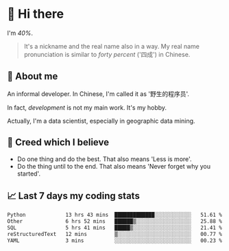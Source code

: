 # 👋 Hi there

I'm *40%*.

> It's a nickname and the real name also in a way.
> My real name pronunciation is similar to *forty percent* ('四成') in Chinese.

## :speech_balloon: About me

An informal developer. In Chinese, I'm called it as '野生的程序员'.

In fact, _development_ is not my main work. It's my hobby.

Actually, I'm a data scientist, especially in geographic data mining.

## :see_no_evil: Creed which I believe

- Do one thing and do the best. That also means 'Less is more'.
- Do the thing until to the end. That also means 'Never forget why you started'.

## :chart_with_upwards_trend: Last 7 days my coding stats

<!--START_SECTION:waka-->

```txt
Python             13 hrs 43 mins  █████████████░░░░░░░░░░░░   51.61 %
Other              6 hrs 52 mins   ██████▒░░░░░░░░░░░░░░░░░░   25.88 %
SQL                5 hrs 41 mins   █████▒░░░░░░░░░░░░░░░░░░░   21.41 %
reStructuredText   12 mins         ▒░░░░░░░░░░░░░░░░░░░░░░░░   00.77 %
YAML               3 mins          ░░░░░░░░░░░░░░░░░░░░░░░░░   00.23 %
```

<!--END_SECTION:waka-->
